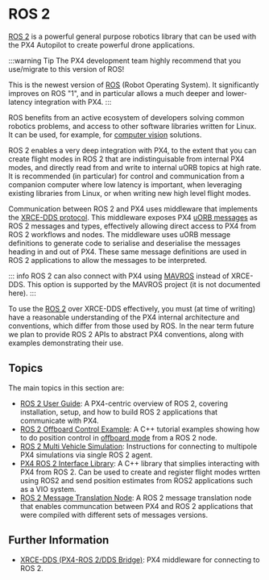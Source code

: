 # ROS 2

[ROS 2](https://docs.ros.org/en/humble/#) is a powerful general purpose robotics library that can be used with the PX4 Autopilot to create powerful drone applications.

:::warning Tip
The PX4 development team highly recommend that you use/migrate to this version of ROS!

This is the newest version of [ROS](http://www.ros.org/) (Robot Operating System).
It significantly improves on ROS "1", and in particular allows a much deeper and lower-latency integration with PX4.
:::

ROS benefits from an active ecosystem of developers solving common robotics problems, and access to other software libraries written for Linux.
It can be used, for example, for [computer vision](../computer_vision/index.md) solutions.

ROS 2 enables a very deep integration with PX4, to the extent that you can create flight modes in ROS 2 that are indistinguisable from internal PX4 modes, and directly read from and write to internal uORB topics at high rate.
It is recommended (in particular) for control and communication from a companion computer where low latency is important, when leveraging existing libraries from Linux, or when writing new high level flight modes.

Communication between ROS 2 and PX4 uses middleware that implements the [XRCE-DDS protocol](../middleware/uxrce_dds.md).
This middleware exposes PX4 [uORB messages](../msg_docs/index.md) as ROS 2 messages and types, effectively allowing direct access to PX4 from ROS 2 workflows and nodes.
The middleware uses uORB message definitions to generate code to serialise and deserialise the messages heading in and out of PX4.
These same message definitions are used in ROS 2 applications to allow the messages to be interpreted.

::: info
ROS 2 can also connect with PX4 using [MAVROS](https://github.com/mavlink/mavros/tree/ros2/mavros) instead of XRCE-DDS.
This option is supported by the MAVROS project (it is not documented here).
:::

To use the [ROS 2](../ros2/user_guide.md) over XRCE-DDS effectively, you must (at time of writing) have a reasonable understanding of the PX4 internal architecture and conventions, which differ from those used by ROS.
In the near term future we plan to provide ROS 2 APIs to abstract PX4 conventions, along with examples demonstrating their use.

## Topics

The main topics in this section are:

- [ROS 2 User Guide](../ros2/user_guide.md): A PX4-centric overview of ROS 2, covering installation, setup, and how to build ROS 2 applications that communicate with PX4.
- [ROS 2 Offboard Control Example](../ros2/offboard_control.md): A C++ tutorial examples showing how to do position control in [offboard mode](../flight_modes/offboard.md) from a ROS 2 node.
- [ROS 2 Multi Vehicle Simulation](../ros2/multi_vehicle.md): Instructions for connecting to multipole PX4 simulations via single ROS 2 agent.
- [PX4 ROS 2 Interface Library](../ros2/px4_ros2_interface_lib.md): A C++ library that simplies interacting with PX4 from ROS 2.
  Can be used to create and register flight modes wrtten using ROS2 and send position estimates from ROS2 applications such as a VIO system.
- [ROS 2 Message Translation Node](../ros2/px4_ros2_msg_translation_node.md): A ROS 2 message translation node that enables communcation between PX4 and ROS 2 applications that were compiled with different sets of messages versions.

## Further Information

- [XRCE-DDS (PX4-ROS 2/DDS Bridge)](../middleware/uxrce_dds.md): PX4 middleware for connecting to ROS 2.
